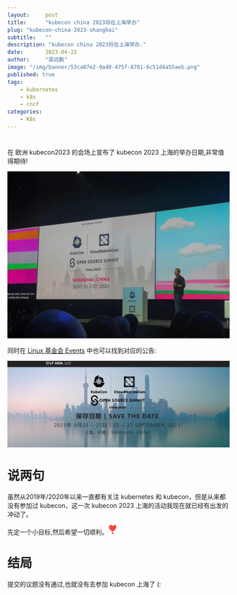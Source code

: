 ```yaml
---
layout:     post 
title:      "kubecon china 2023将在上海举办"
plug: "kubecon-china-2023-shanghai"
subtitle:   ""
description: "kubecon china 2023将在上海举办."
date:       2023-04-22
author:     "梁远鹏"
image: "/img/banner/53ca87e2-9ad8-475f-8781-6c51d4a55aeb.png"
published: true
tags:
    - kubernetes
    - k8s
    - cncf
categories: 
    - K8s
---
```



# 

在 欧洲 kubecon2023 的会场上宣布了 kubecon 2023 上海的举办日期,非常值得期待!

![china2023shanghai](/img/blog/kubecon/kubecon2023shanghai.jpg)


同时在 [Linux 基金会 Events](https://www.lfasiallc.com/kubecon-cloudnativecon-open-source-summit-china/?_gl=1*1p1f4s3*_ga*Mjc4MzQ3MDU0LjE2ODEwMTkwMTU.*_ga_VWZ4V8CGRF*MTY4MjEzOTgyMy4xLjAuMTY4MjEzOTgyMy4wLjAuMA..) 中也可以找到对应的公告:

![china2023shanghai](/img/blog/kubecon/china2023shanghai.png)

# 说两句

虽然从2019年/2020年以来一直都有关注 kubernetes 和 kubecon，但是从来都没有参加过 kubecon，这一次 kubecon 2023 上海的活动我现在就已经有出发的冲动了。

<!-- 
:heart_eyes:
-->

先定一个小目标,然后希望一切顺利。![2763-fe0f](/img/emoji/2763-fe0f.png)


# 结局

提交的议题没有通过,也就没有去参加 kubecon 上海了 (: